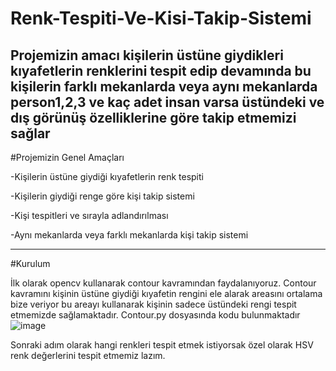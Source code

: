 # Renk-Tespiti-Ve-Kisi-Takip-Sistemi
Projemizin amacı kişilerin üstüne giydikleri kıyafetlerin renklerini tespit edip devamında bu kişilerin farklı mekanlarda veya aynı mekanlarda person1,2,3 ve kaç adet insan varsa üstündeki ve dış görünüş özelliklerine göre takip etmemizi sağlar
-------------------------------------------------------------------------------------------------------------------------------------------------------------------------
#Projemizin Genel Amaçları

-Kişilerin üstüne giydiği kıyafetlerin renk tespiti

-Kişilerin giydiği renge göre kişi takip sistemi

-Kişi tespitleri ve sırayla adlandırılması

-Aynı mekanlarda veya farklı mekanlarda kişi takip sistemi

-------------------------------------------------------------------------------------------------------------------------------------------------------------------------
#Kurulum

İlk olarak opencv kullanarak contour kavramından faydalanıyoruz. Contour kavramını kişinin üstüne giydiği kıyafetin rengini ele alarak areasını ortalama bize veriyor bu areayı kullanarak kişinin sadece üstündeki rengi tespit etmemizde sağlamaktadır. Contour.py dosyasında kodu bulunmaktadır
![image](https://user-images.githubusercontent.com/105969081/216791851-4c0e9a46-7a77-4cc9-9b7e-ac2b327237c9.png)

Sonraki adım olarak hangi renkleri tespit etmek istiyorsak özel olarak HSV renk değerlerini tespit etmemiz lazım. 
